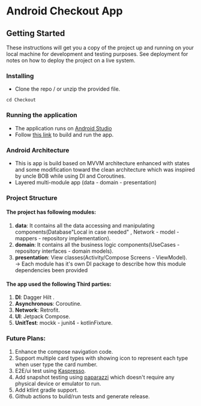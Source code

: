 # Android Checkout App

## Getting Started

These instructions will get you a copy of the project up and running on your local machine for
development and testing purposes. See deployment for notes on how to deploy the project on a live
system.

### Installing

* Clone the repo / or unzip the provided file.

```
cd Checkout
```

### Running the application

* The application runs on [Android Studio](https://developer.android.com/studio/)
* Follow [this link](https://developer.android.com/studio/run/) to build and run the app.

### Android Architecture

* This is app is build based on MVVM architecture enhanced with states and some modification toward
  the clean architecture which was inspired by uncle BOB while using DI and Coroutines.
* Layered multi-module app (data - domain - presentation)

### Project Structure

#### The project has following modules:

1. **data**: It contains all the data accessing and manipulating components(Database"Local in case
   needed" , Network - model - mappers - repository implementation).
2. **domain**: It contains all the business logic components(UseCases - repository interfaces -
   domain models).
3. **presentation**: View classes(Activity/Compose Screens - ViewModel).\
   -> Each module has it's own DI package to describe how this module dependencies been provided

#### The app used the following Third parties:

1. **DI**: Dagger Hilt .
2. **Asynchronous**: Coroutine.
3. **Network**: Retrofit.
4. **UI**: Jetpack Compose.
5. **UnitTest**: mockk - junit4 - kotlinFixture.

### Future Plans:

1. Enhance the compose navigation code.
2. Support multiple card types with showing icon to represent each type when user type the card
   number.
3. E2E/ui test using [Kaspresso](https://github.com/KasperskyLab/Kaspresso).
4. Add snapshot testing using [paparazzi](https://github.com/cashapp/paparazzi) which doesn't
   require any physical device or emulator to run.
5. Add ktlint gradle support.
6. Github actions to build/run tests and generate release. 
